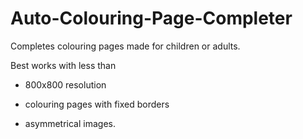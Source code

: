# Auto-Colouring-Page-Completer
Completes colouring pages made for children or adults.

Best works with less than 

- 800x800 resolution

- colouring pages with fixed borders

- asymmetrical images.
